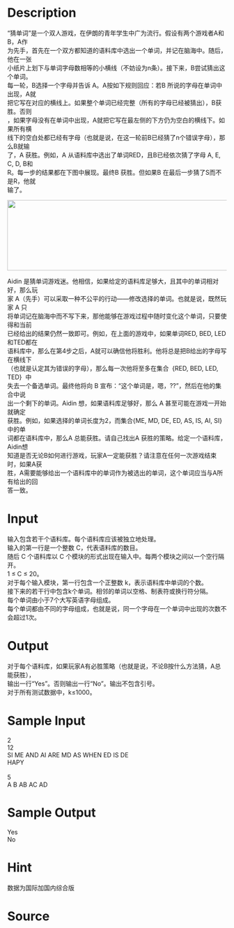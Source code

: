 
# Description

<div class="content"><div>“猜单词”是一个双人游戏，在伊朗的青年学生中广为流行。假设有两个游戏者A和B，A作</div>
<div>为先手，首先在一个双方都知道的语料库中选出一个单词，并记在脑海中。随后，他在一张</div>
<div>小纸片上划下与单词字母数相等的小横线（不妨设为n条）。接下来，B尝试猜出这个单词。</div>
<div>每一轮，B选择一个字母并告诉 A。A按如下规则回应：若B 所说的字母在单词中出现，A就</div>
<div>把它写在对应的横线上。如果整个单词已经完整（所有的字母已经被猜出），B获胜。否则</div>
<div>，如果字母没有在单词中出现，A就把它写在最左侧的下方仍为空白的横线下。如果所有横</div>
<div>线下的空白处都已经有字母（也就是说，在这一轮前B已经猜了n个错误字母），那么B就输</div>
<div>了，A 获胜。例如，A 从语料库中选出了单词RED，且B已经依次猜了字母 A, E, C, D, B和</div>
<div>R。每一步的结果都在下图中展现。最终B 获胜。但如果B 在最后一步猜了S而不是R，他就</div>
<div>输了。</div>
<div></div>
<p><img height="162" alt="" width="782" src="source/bzoj/2305/img/aHR0cHM6Ly9seWRzeS5jb20vSnVkZ2VPbmxpbmUvdXBsb2FkLzIwMTEwNS9pbWFnZS8yMzA1LnBuZw==.png"/></p>
<p></p>
<p></p>
<div>Aidin 是猜单词游戏迷。他相信，如果给定的语料库足够大，且其中的单词相对好，那么玩</div>
<div>家 A（先手）可以采取一种不公平的行动——修改选择的单词。也就是说，既然玩家 A 只</div>
<div>将单词记在脑海中而不写下来，那他能够在游戏过程中随时变化这个单词，只要使得和当前</div>
<div>已经给出的结果仍然一致即可。例如，在上面的游戏中，如果单词RED, BED, LED和TED都在</div>
<div>语料库中，那么在第4步之后，A就可以确信他将胜利。他将总是把B给出的字母写在横线下</div>
<div>（也就是认定其为错误的字母），那么每一次他将至多在集合  {RED, BED, LED, TED}  中</div>
<div>失去一个备选单词。最终他将向 B 宣布：“这个单词是，嗯，??”，然后在他的集合中说</div>
<div>出一个剩下的单词。Aidin 想，如果语料库足够好，那么 A 甚至可能在游戏一开始就确定</div>
<div>获胜。例如，如果选择的单词长度为2，而集合{ME, MD, DE, ED, AS, IS, AI, SI}中的单</div>
<div>词都在语料库中，那么A 总能获胜。请自己找出A 获胜的策略。给定一个语料库，Aidin想</div>
<div>知道是否无论B如何进行游戏，玩家A一定能获胜？请注意在任何一次游戏结束时，如果A获</div>
<div>胜，A需要能够给出一个语料库中的单词作为被选出的单词，这个单词应当与A所有给出的回</div>
<div>答一致。</div></div>

# Input

<div class="content"><div>输入包含若干个语料库。每个语料库应该被独立地处理。</div>
<div>输入的第一行是一个整数 C，代表语料库的数目。</div>
<div>随后 C 个语料库以 C 个模块的形式出现在输入中。每两个模块之间以一个空行隔开。</div>
<div>1 ≤ C ≤ 20。</div>
<div>对于每个输入模块，第一行包含一个正整数 k，表示语料库中单词的个数。</div>
<div>接下来的若干行中包含k个单词。相邻的单词以空格、制表符或换行符分隔。</div>
<div>每个单词由小于7个大写英语字母组成。</div>
<div>每个单词都由不同的字母组成，也就是说，同一个字母在一个单词中出现的次数不会超过1次。</div></div>

# Output

<div class="content"><div>对于每个语料库，如果玩家A有必胜策略（也就是说，不论B按什么方法猜，A总能获胜），</div>
<div>输出一行“Yes”。否则输出一行“No”。输出不包含引号。</div>
<div>对于所有测试数据中，k≤1000。</div></div>

# Sample Input

<div class="content"><span class="sampledata">2<br/>
12<br/>
SI ME AND AI ARE MD AS WHEN ED IS DE<br/>
HAPY<br/>
<br/>
5<br/>
A B AB AC AD</span></div>

# Sample Output

<div class="content"><span class="sampledata">Yes<br/>
No</span></div>

# Hint

<div class="content"><p></p><p>数据为国际加国内综合版</p><p></p></div>

# Source

<div class="content"><p><a href="problemset.php?search="></a></p></div>

